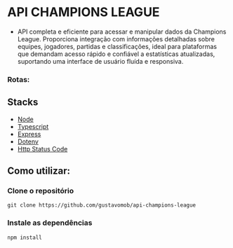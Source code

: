 # API CHAMPIONS LEAGUE
- API completa e eficiente para acessar e manipular dados da Champions League. Proporciona integração com informações detalhadas sobre equipes, jogadores, partidas e classificações, ideal para plataformas que demandam acesso rápido e confiável a estatísticas atualizadas, suportando uma interface de usuário fluída e responsiva.

### Rotas:

## Stacks
- [Node](https://nodejs.org/docs/latest/api/)
- [Typescript](https://www.typescriptlang.org/docs/)
- [Express](https://www.npmjs.com/package/express)
- [Dotenv](https://www.npmjs.com/package/dotenv)
- [Http Status Code](https://www.npmjs.com/package/http-status-codes)

## Como utilizar:

### Clone o repositório
```
git clone https://github.com/gustavomob/api-champions-league
```
### Instale as dependências
```
npm install
```